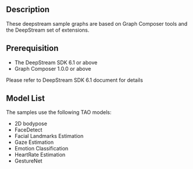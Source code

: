 ## Description
These deepstream sample graphs are based on Graph Composer tools and the DeepStream set of extensions.
 
## Prerequisition
* The DeepStream SDK 6.1 or above
* Graph Composer 1.0.0 or above

Please refer to DeepStream SDK 6.1 document for details

## Model List
The samples use the following TAO models:

* 2D bodypose
* FaceDetect
* Facial Landmarks Estimation
* Gaze Estimation
* Emotion Classification
* HeartRate Estimation
* GestureNet
